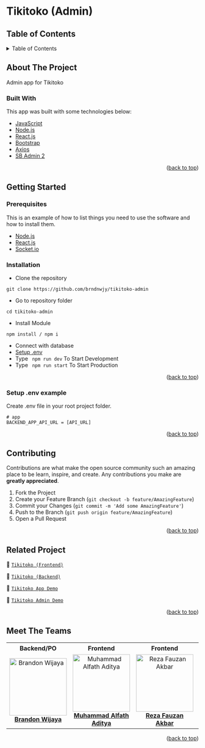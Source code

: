# Tikitoko (Admin)

<!-- Logo -->

<!-- Table of Contents -->
## Table of Contents

<details>
  <summary>Table of Contents</summary>
  <ol>
    <li>
      <a href="#about-the-project">About The Project</a>
      <ul>
        <li><a href="#built-with">Built With</a></li>
      </ul>
    </li>
    <li>
      <a href="#getting-started">Getting Started</a>
      <ul>
        <li><a href="#prerequisites">Prerequisites</a></li>
        <li><a href="#requirements">Requirements</a></li>
        <li><a href="#installation">Installation</a></li>
        <li><a href="#setup-env-example">Setup .env example</a></li>
      </ul>
    </li>
    <li><a href="#contributing">Contributing</a></li>
    <li><a href="#screenshoots">Screenshoots</a></li>
    <li><a href="#related-project">Related Projects</a></li>
    <li><a href="#meet-the-teams">Meet The Teams</a></li>
  </ol>
</details>

<!-- About The Project -->
## About The Project
Admin app for Tikitoko

### Built With
This app was built with some technologies below:
- [JavaScript](https://www.javascript.com/)
- [Node.js](https://nodejs.org/en/)
- [React.js](https://reactjs.org/)
- [Bootstrap](https://getbootstrap.com/)
- [Axios](https://axios-http.com/)
- [SB Admin 2](https://startbootstrap.com/theme/sb-admin-2)

<p align="right">(<a href="#top">back to top</a>)</p>

<!-- Getting Started -->
## Getting Started

### Prerequisites

This is an example of how to list things you need to use the software and how to install them.

* [Node.js](https://nodejs.org/en/download/)
* [React.js](https://reactjs.org/docs/create-a-new-react-app.html)
* [Socket.io](https://socket.io/docs/v4/client-api/)

### Installation

- Clone the repository
```
git clone https://github.com/brndnwjy/tikitoko-admin
```
- Go to repository folder
```
cd tikitoko-admin
```
- Install Module
```
npm install / npm i
```
- Connect with database
- <a href="#setup-env-example">Setup .env</a>
- Type ` npm run dev` To Start Development
- Type ` npm run start` To Start Production

<p align="right">(<a href="#top">back to top</a>)</p>

### Setup .env example

Create .env file in your root project folder.

```env
# app
BACKEND_APP_API_URL = [API_URL]
```

<p align="right">(<a href="#top">back to top</a>)</p>

<!-- Contributing -->
## Contributing

Contributions are what make the open source community such an amazing place to be learn, inspire, and create. Any contributions you make are **greatly appreciated**.

1. Fork the Project
2. Create your Feature Branch (`git checkout -b feature/AmazingFeature`)
3. Commit your Changes (`git commit -m 'Add some AmazingFeature'`)
4. Push to the Branch (`git push origin feature/AmazingFeature`)
5. Open a Pull Request

<p align="right">(<a href="#top">back to top</a>)</p>

<!-- Screenshoots -->

<!-- Related Projects -->
## Related Project
:rocket: [`Tikitoko (Frontend)`](https://github.com/brndnwjy/tikitoko-app)

:rocket: [`Tikitoko (Backend)`](https://github.com/brndnwjy/tikitoko-api)

:rocket: [`Tikitoko App Demo`](https://tikitoko.netlify.app)

:rocket: [`Tikitoko Admin Demo`](https://tikitoko-admin.netlify.app/)

<p align="right">(<a href="#top">back to top</a>)</p>

<!-- Meet The Teams -->
## Meet The Teams

<center>
  <table>
    <tr>
      <th>Backend/PO</th>
      <th>Frontend</th>
      <th>Frontend</th>
      <th>Frontend</th>
      <th>Frontend</th>
    </tr>
    <tr>
      <td align="center">
        <a href="https://github.com/brndnwjy">
          <img width="150" src="https://avatars.githubusercontent.com/u/68231097?v=4" alt="Brandon Wijaya"><br/>
          <b>Brandon Wijaya</b>
        </a>
      </td>
      <td align="center">
        <a href="https://github.com/alfatpololo">
          <img width="150" src="https://media-exp1.licdn.com/dms/image/D5603AQFsGr9k1i8aQg/profile-displayphoto-shrink_100_100/0/1664426265179?e=1676505600&v=beta&t=BuTa0qWttnRgh3JuoOS-oYUVqEcvkM5i4h2UxdRH0Qg" alt="Muhammad Alfath Aditya"><br/>
          <b>Muhammad Alfath Aditya</b>
        </a>
      </td>
      <td align="center">
        <a href="https://github.com/rezafauzanakbar">
          <img width="150" src="https://avatars.githubusercontent.com/u/47907237?v=4" alt="Reza Fauzan Akbar"><br/>
          <b>Reza Fauzan Akbar</b>
        </a>
      </td>
      <td align="center">
        <a href="https://github.com/taufikrmdhan">
          <img width="150" src="https://avatars.githubusercontent.com/u/59110317?v=4" alt="Taufik Ramadhan"><br/>
          <b>Taufik Ramadhan</b>
        </a>
      </td>
      <td align="center">
        <a href="https://github.com/vickomaris">
          <img width="150" src="https://avatars.githubusercontent.com/u/64400928?v=4" alt="Vicko Maris Septiadi"><br/>
          <b>Vicko Maris Septiadi</b>
        </a>
      </td>
    </tr>
  </table>
</center>

<p align="right">(<a href="#top">back to top</a>)</p>
